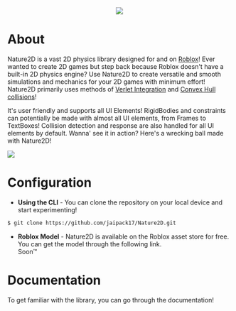 <div align="center">
    <img src="https://github.com/jaipack17/Nature2D/blob/master/Nature2D_LOGO.png?raw=true" />
</div>

# About

Nature2D is a vast 2D physics library designed for and on [Roblox](https://www.roblox.com/)! Ever wanted to create 2D games but step back because Roblox doesn't have a built-in 2D physics engine? Use Nature2D to create versatile and smooth simulations and mechanics for your 2D games with minimum effort! Nature2D primarily uses methods of [Verlet Integration](https://en.wikipedia.org/wiki/Verlet_integration) and [Convex Hull collisions](https://en.wikipedia.org/wiki/Hyperplane_separation_theorem)! 

It's user friendly and supports all UI Elements! RigidBodies and constraints can potentially be made with almost all UI elements, from Frames to TextBoxes! Collision detection and response are also handled for all UI elements by default. Wanna' see it in action? Here's a wrecking ball made with Nature2D!

<img src="https://github.com/jaipack17/Nature2D/blob/master/wrecking%20ball%20example.gif?raw=true" />

# Configuration

* **Using the CLI** - You can clone the repository on your local device and start experimenting!
```bash
$ git clone https://github.com/jaipack17/Nature2D.git
```
* **Roblox Model** - Nature2D is available on the Roblox asset store for free. You can get the model through the following link.<br/>
Soon:tm:

# Documentation 

To get familiar with the library, you can go through the documentation!

